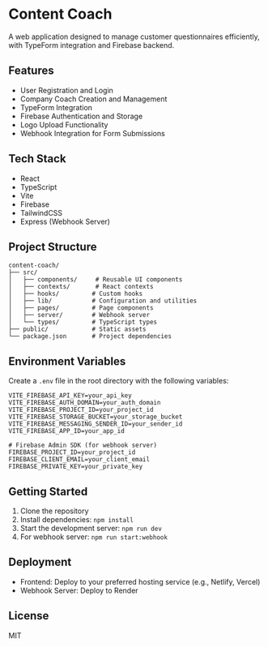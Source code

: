 # Content Coach

A web application designed to manage customer questionnaires efficiently, with TypeForm integration and Firebase backend.

## Features

- User Registration and Login
- Company Coach Creation and Management
- TypeForm Integration
- Firebase Authentication and Storage
- Logo Upload Functionality
- Webhook Integration for Form Submissions

## Tech Stack

- React
- TypeScript
- Vite
- Firebase
- TailwindCSS
- Express (Webhook Server)

## Project Structure

```
content-coach/
├── src/
│   ├── components/     # Reusable UI components
│   ├── contexts/       # React contexts
│   ├── hooks/         # Custom hooks
│   ├── lib/           # Configuration and utilities
│   ├── pages/         # Page components
│   ├── server/        # Webhook server
│   └── types/         # TypeScript types
├── public/            # Static assets
└── package.json       # Project dependencies
```

## Environment Variables

Create a `.env` file in the root directory with the following variables:

```env
VITE_FIREBASE_API_KEY=your_api_key
VITE_FIREBASE_AUTH_DOMAIN=your_auth_domain
VITE_FIREBASE_PROJECT_ID=your_project_id
VITE_FIREBASE_STORAGE_BUCKET=your_storage_bucket
VITE_FIREBASE_MESSAGING_SENDER_ID=your_sender_id
VITE_FIREBASE_APP_ID=your_app_id

# Firebase Admin SDK (for webhook server)
FIREBASE_PROJECT_ID=your_project_id
FIREBASE_CLIENT_EMAIL=your_client_email
FIREBASE_PRIVATE_KEY=your_private_key
```

## Getting Started

1. Clone the repository
2. Install dependencies: `npm install`
3. Start the development server: `npm run dev`
4. For webhook server: `npm run start:webhook`

## Deployment

- Frontend: Deploy to your preferred hosting service (e.g., Netlify, Vercel)
- Webhook Server: Deploy to Render

## License

MIT